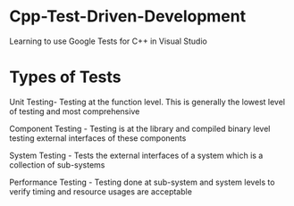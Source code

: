 # Cpp-Test-Driven-Development
Learning to use Google Tests for C++ in Visual Studio

# Types of Tests

Unit Testing- Testing at the function level. This is generally the lowest level of testing and most comprehensive

Component Testing - Testing is at the library and compiled binary level testing external interfaces of these components

System Testing - Tests the external interfaces of a system which is a collection of sub-systems

Performance Testing - Testing done at sub-system and system levels to verify timing and resource usages are acceptable
